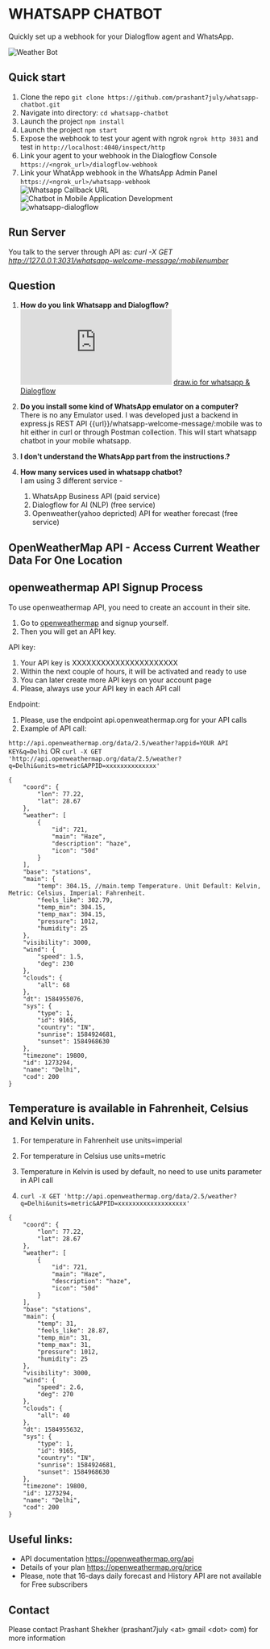 # WHATSAPP CHATBOT

Quickly set up a webhook for your Dialogflow agent and WhatsApp.

![Weather Bot](https://github.com/prashant7july/whatsapp-chatbot/blob/master/weatherbot.jpg)

## Quick start

1. Clone the repo `git clone https://github.com/prashant7july/whatsapp-chatbot.git`
1. Navigate into directory: `cd whatsapp-chatbot`
1. Launch the project `npm install`
1. Launch the project `npm start`
1. Expose the webhook to test your agent with ngrok `ngrok http 3031` and test in `http://localhost:4040/inspect/http`
1. Link your agent to your webhook in the Dialogflow Console `https://<ngrok_url>/dialogflow-webhook`
1. Link your WhatApp webhook in the WhatsApp Admin Panel `https://<ngrok_url>/whatsapp-webhook`<br/>
   ![Whatsapp Callback URL](https://github.com/prashant7july/whatsapp-chatbot/blob/v1.0.0/whatsapp_business_webhook.png)<br/>
   ![Chatbot in Mobile Application Development](https://github.com/prashant7july/whatsapp-chatbot/blob/v1.0.0/Escalation-of-Chatbot-in-Mobile-Application-Development-1.png)<br/>
   ![whatsapp-dialogflow](https://github.com/prashant7july/whatsapp-chatbot/blob/v1.0.0/whatsapp-dialogflow.jpg)

## Run Server

You talk to the server through API as: *curl -X GET http://127.0.0.1:3031/whatsapp-welcome-message/:mobilenumber*

## Question

1. **How do you link Whatsapp and Dialogflow?**<br/>
   ![WhatsApp & Dialogflow](https://github.com/prashant7july/whatsapp-chatbot/blob/master/Dialogflow_v1_v2.pdf)
   [draw.io for whatsapp & Dialogflow](https://app.diagrams.net/#G1dWe0jJBDCNm7Brl77E0CrSPKzKEP4qWX)

1. **Do you install some kind of WhatsApp emulator on a computer?**<br/>
   There is no any Emulator used. I was developed just a backend in express.js REST API {{url}}/whatsapp-welcome-message/:mobile
was to hit either in curl or through Postman collection. This will start whatsapp chatbot in your mobile whatsapp.

1. **I don't understand the WhatsApp part from the instructions.?**<br/>


1. **How many services used in whatsapp chatbot?**<br/>
   I am using 3 different service -
   1) WhatsApp Business API (paid service)
   2) Dialogflow for AI (NLP) (free service)
   3) Openweather(yahoo depricted) API for weather forecast (free service)

## OpenWeatherMap API - Access Current Weather Data For One Location

## openweathermap API Signup Process

To use openweathermap API, you need to create an account in their site.

1. Go to [openweathermap](https://openweathermap.org/) and signup yourself.
1. Then you will get an API key.


API key:
1. Your API key is XXXXXXXXXXXXXXXXXXXXXX
1. Within the next couple of hours, it will be activated and ready to use
1. You can later create more API keys on your account page
1. Please, always use your API key in each API call

Endpoint:
1. Please, use the endpoint api.openweathermap.org for your API calls
1. Example of API call:

`http://api.openweathermap.org/data/2.5/weather?appid=YOUR API KEY&q=Delhi`
OR
`curl -X GET 'http://api.openweathermap.org/data/2.5/weather?q=Delhi&units=metric&APPID=xxxxxxxxxxxxxx'`
```
{
    "coord": {
        "lon": 77.22,
        "lat": 28.67
    },
    "weather": [
        {
            "id": 721,
            "main": "Haze",
            "description": "haze",
            "icon": "50d"
        }
    ],
    "base": "stations",
    "main": {
        "temp": 304.15, //main.temp Temperature. Unit Default: Kelvin, Metric: Celsius, Imperial: Fahrenheit.
        "feels_like": 302.79,
        "temp_min": 304.15,
        "temp_max": 304.15,
        "pressure": 1012,
        "humidity": 25
    },
    "visibility": 3000,
    "wind": {
        "speed": 1.5,
        "deg": 230
    },
    "clouds": {
        "all": 68
    },
    "dt": 1584955076,
    "sys": {
        "type": 1,
        "id": 9165,
        "country": "IN",
        "sunrise": 1584924681,
        "sunset": 1584968630
    },
    "timezone": 19800,
    "id": 1273294,
    "name": "Delhi",
    "cod": 200
}
```

## Temperature is available in Fahrenheit, Celsius and Kelvin units.

1. For temperature in Fahrenheit use units=imperial
1. For temperature in Celsius use units=metric
1. Temperature in Kelvin is used by default, no need to use units parameter in API call

1. `curl -X GET 'http://api.openweathermap.org/data/2.5/weather?q=Delhi&units=metric&APPID=xxxxxxxxxxxxxxxxxxx'`
```
{
    "coord": {
        "lon": 77.22,
        "lat": 28.67
    },
    "weather": [
        {
            "id": 721,
            "main": "Haze",
            "description": "haze",
            "icon": "50d"
        }
    ],
    "base": "stations",
    "main": {
        "temp": 31,
        "feels_like": 28.87,
        "temp_min": 31,
        "temp_max": 31,
        "pressure": 1012,
        "humidity": 25
    },
    "visibility": 3000,
    "wind": {
        "speed": 2.6,
        "deg": 270
    },
    "clouds": {
        "all": 40
    },
    "dt": 1584955632,
    "sys": {
        "type": 1,
        "id": 9165,
        "country": "IN",
        "sunrise": 1584924681,
        "sunset": 1584968630
    },
    "timezone": 19800,
    "id": 1273294,
    "name": "Delhi",
    "cod": 200
}
```

## Useful links:
- API documentation https://openweathermap.org/api
- Details of your plan https://openweathermap.org/price
- Please, note that 16-days daily forecast and History API are not available for Free subscribers

## Contact

Please contact Prashant Shekher (prashant7july \<at\> gmail \<dot\> com) for more information

